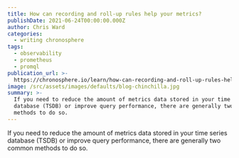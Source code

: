 ```yaml
---
title: How can recording and roll-up rules help your metrics?
publishDate: 2021-06-24T00:00:00.000Z
author: Chris Ward
categories:
  - writing chronosphere
tags:
  - observability
  - prometheus
  - promql
publication_url: >-
  https://chronosphere.io/learn/how-can-recording-and-roll-up-rules-help-your-metrics/
image: /src/assets/images/defaults/blog-chinchilla.jpg
summary: >-
  If you need to reduce the amount of metrics data stored in your time series
  database (TSDB) or improve query performance, there are generally two common
  methods to do so.
---
```


If you need to reduce the amount of metrics data stored in your time series database (TSDB) or improve query performance, there are generally two common methods to do so.
